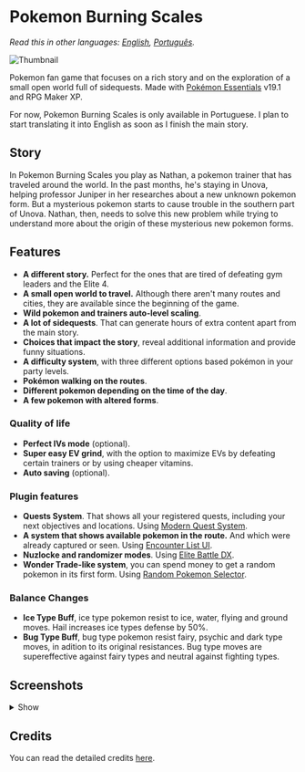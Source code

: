 # Pokemon Burning Scales

*Read this in other languages: [English](README.md), [Português](README.pt.md).*

![Thumbnail](https://user-images.githubusercontent.com/64505839/126537600-ea1142b8-32a6-4646-a451-77852e4e190a.png)

Pokemon fan game that focuses on a rich story and on the exploration of a small open world full of sidequests. Made with [Pokémon Essentials](https://github.com/Maruno17/pokemon-essentials) v19.1 and RPG Maker XP.

For now, Pokemon Burning Scales is only available in Portuguese. I plan to start translating it into English as soon as I finish the main story.

## Story

In Pokemon Burning Scales you play as Nathan, a pokemon trainer that has traveled around the world. In the past months, he's staying in Unova, helping professor Juniper in her researches about a new unknown pokemon form. But a mysterious pokemon starts to cause trouble in the southern part of Unova. Nathan, then, needs to solve this new problem while trying to understand more about the origin of these mysterious new pokemon forms.

## Features

* **A different story.** Perfect for the ones that are tired of defeating gym leaders and the Elite 4.
* **A small open world to travel.** Although there aren't many routes and cities, they are available since the beginning of the game.
* **Wild pokemon and trainers auto-level scaling**.
* **A lot of sidequests**. That can generate hours of extra content apart from the main story.
* **Choices that impact the story**, reveal additional information and provide funny situations.
* **A difficulty system**, with three different options based pokémon in your party levels.
* **Pokémon walking on the routes**.
* **Different pokemon depending on the time of the day**.
* **A few pokemon with altered forms**.

### Quality of life

* **Perfect IVs mode** (optional).
* **Super easy EV grind**, with the option to maximize EVs by defeating certain trainers or by using cheaper vitamins.
* **Auto saving** (optional).

### Plugin features

* **Quests System**. That shows all your registered quests, including your next objectives and locations. Using [Modern Quest System](https://reliccastle.com/resources/709/).
* **A system that shows available pokemon in the route.** And which were already captured or seen. Using [Encounter List UI](https://reliccastle.com/resources/658/).
* **Nuzlocke and randomizer modes**. Using [Elite Battle DX](https://luka-sj.com/res/ebdx).
* **Wonder Trade-like system**, you can spend money to get a random pokemon in its first form. Using [Random Pokemon Selector](https://reliccastle.com/resources/693/).

### Balance Changes

* **Ice Type Buff**, ice type pokemon resist to ice, water, flying and ground moves. Hail increases ice types defense by 50%.
* **Bug Type Buff**, bug type pokemon resist fairy, psychic and dark type moves, in adition to its original resistances. Bug type moves are supereffective against fairy types and neutral against fighting types.

## Screenshots

<details>
<summary>Show</summary>
<img src="https://user-images.githubusercontent.com/64505839/144768048-336ded8b-f99c-48c1-ad57-e9706e8f6ceb.png" width="400"/> <img src="https://user-images.githubusercontent.com/64505839/144768040-f444fe4a-2e4f-4f42-9ae6-fc4623a222c3.png" width="400"/>
<img src="https://user-images.githubusercontent.com/64505839/144768035-7d5a0174-9834-4b23-9736-f4d87cc33719.png" width="400"/> <img src="https://user-images.githubusercontent.com/64505839/144768029-913482da-a4a4-4643-9b4c-3174cdf278ea.png" width="400"/>
<img src="https://user-images.githubusercontent.com/64505839/144768052-732953e2-671d-4c43-9b0c-9890601158f0.png" width="400"/> <img src="https://user-images.githubusercontent.com/64505839/144768054-ea8f6f55-60e6-4354-865f-d58428704eaf.png" width="400"/>
<img src="https://user-images.githubusercontent.com/64505839/144768044-5021f3cc-9c87-4901-b027-18d3053cc2cc.png" width="400"/> <img src="https://user-images.githubusercontent.com/64505839/162638956-f175a2c1-ccc4-4242-822c-3c66b4aa153a.png" width="400"/>
<img src="https://user-images.githubusercontent.com/64505839/162638984-516b63eb-14ce-4a41-879d-fd45ec4c07aa.png" width="400"/> <img src="https://user-images.githubusercontent.com/64505839/162639379-cb054aca-2507-4782-af3b-8a86d099aa0b.png" width="400"/>
</details>

## Credits

You can read the detailed credits [here](other/Créditos.md).

